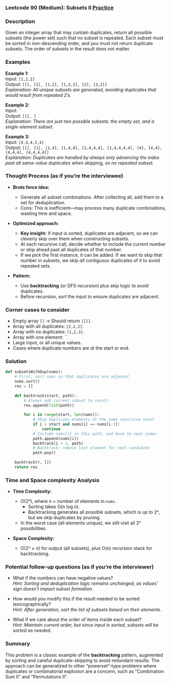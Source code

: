 ### Leetcode 90 (Medium): Subsets II [Practice](https://leetcode.com/problems/subsets-ii)

### Description  
Given an integer array that may contain duplicates, return all possible subsets (the power set) such that no subset is repeated. Each subset must be sorted in non-descending order, and you must not return duplicate subsets. The order of subsets in the result does not matter.

### Examples  

**Example 1:**  
Input: `[1,2,2]`  
Output: `[[], [1], [1,2], [1,2,2], [2], [2,2]]`  
*Explanation: All unique subsets are generated, avoiding duplicates that would result from repeated 2’s.*

**Example 2:**  
Input: ``  
Output: `[[], ]`  
*Explanation: There are just two possible subsets: the empty set, and a single-element subset.*

**Example 3:**  
Input: `[4,4,4,1,4]`  
Output: `[[], [1], [1,4], [1,4,4], [1,4,4,4], [1,4,4,4,4], [4], [4,4], [4,4,4], [4,4,4,4]]`  
*Explanation: Duplicates are handled by always only advancing the index past all same-value duplicates when skipping, so no repeated subset.*

### Thought Process (as if you’re the interviewee)  
- **Brute force idea:**  
  - Generate all subset combinations. After collecting all, add them to a set for deduplication.  
  - Cons: This is inefficient—may process many duplicate combinations, wasting time and space.

- **Optimized approach:**  
  - **Key insight:** If input is sorted, duplicates are adjacent, so we can cleverly skip over them when constructing subsets.
  - At each recursive call, decide whether to include the current number or skip ahead past all duplicates of that number.
  - If we pick the first instance, it can be added. If we want to skip that number in subsets, we skip *all* contiguous duplicates of it to avoid repeated sets.

- **Pattern:**  
  - Use **backtracking** (or DFS recursion) plus skip logic to avoid duplicates.
  - Before recursion, *sort* the input to ensure duplicates are adjacent.

### Corner cases to consider  
- Empty array `[]` → Should return `[[]]`.
- Array with all duplicates: `[2,2,2]`.
- Array with no duplicates: `[1,2,3]`.
- Array with one element: ``.
- Large input, or all unique values.
- Cases where duplicate numbers are at the start or end.

### Solution

```python
def subsetsWithDup(nums):
    # First, sort nums so that duplicates are adjacent
    nums.sort()
    res = []
    
    def backtrack(start, path):
        # Always add current subset to result
        res.append(list(path))
        
        for i in range(start, len(nums)):
            # Skip duplicate elements at the same recursive level
            if i > start and nums[i] == nums[i-1]:
                continue
            # Include nums[i] in this path, and move to next index
            path.append(nums[i])
            backtrack(i + 1, path)
            # Backtrack: remove last element for next candidate
            path.pop()
    
    backtrack(0, [])
    return res
```

### Time and Space complexity Analysis  

- **Time Complexity:**  
  - O(2ⁿ), where n = number of elements in `nums`.  
    - Sorting takes O(n log n).
    - Backtracking generates all possible subsets, which is up to 2ⁿ, but we skip duplicates by pruning.
  - In the worst case (all elements unique), we still visit all 2ⁿ possibilities.

- **Space Complexity:**  
  - O(2ⁿ × n) for output (all subsets), plus O(n) recursion stack for backtracking.

### Potential follow-up questions (as if you’re the interviewer)  

- What if the numbers can have negative values?  
  *Hint: Sorting and deduplication logic remains unchanged, as values' sign doesn't impact subset formation.*

- How would you modify this if the result needed to be sorted lexicographically?  
  *Hint: After generation, sort the list of subsets based on their elements.*

- What if we care about the order of items inside each subset?  
  *Hint: Maintain current order, but since input is sorted, subsets will be sorted as needed.*

### Summary
This problem is a classic example of the **backtracking** pattern, augmented by sorting and careful duplicate-skipping to avoid redundant results. The approach can be generalized to other “powerset”-type problems where duplicates or combinatorial explosion are a concern, such as "Combination Sum II" and "Permutations II".